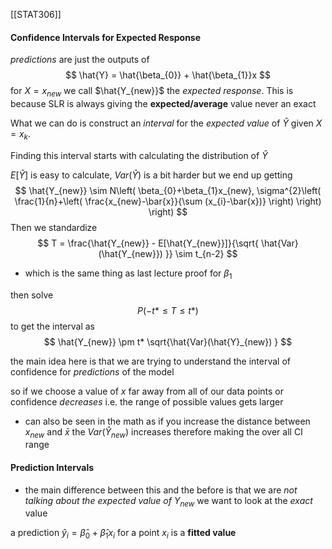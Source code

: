 [[STAT306]]

#### Confidence Intervals for Expected Response

*predictions* are just the outputs of 
$$
\hat{Y} = \hat{\beta_{0}} + \hat{\beta_{1}}x
$$
for $X=x_{new}$ we call $\hat{Y_{new}}$ the *expected response*. This is because SLR is always giving the **expected/average** value never an exact

What we can do is construct an *interval* for the *expected value* of $\hat{Y}$ given $X=x_{k}$.


Finding this interval starts with calculating the distribution of $\hat{Y}$

$E[\hat{Y}]$ is easy to calculate, $Var(\hat{Y})$ is a bit harder but we end up getting
$$
\hat{Y_{new}} \sim N\left( \beta_{0}+\beta_{1}x_{new}, \sigma^{2}\left( \frac{1}{n}+\left( \frac{x_{new}-\bar{x}}{\sum (x_{i}-\bar{x})} \right) \right) \right)
$$
Then we standardize
$$
T = \frac{\hat{Y_{new}} - E[\hat{Y_{new}}]}{\sqrt{ \hat{Var}(\hat{Y_{new}}) }} \sim t_{n-2}
$$
- which is the same thing as last lecture proof for $\beta_{1}$

then solve
$$
P(-t* \leq T \leq t*)
$$
to get the interval as
$$
\hat{Y_{new}} \pm t* \sqrt{\hat{Var}(\hat{Y}_{new}) }
$$


the main idea here is that we are trying to understand the interval of confidence for *predictions* of the model

so if we choose a value of $x$ far away from all of our data points or confidence *decreases* i.e. the range of possible values gets larger
- can also be seen in the math as if you increase the distance between $x_{new}$ and $\bar{x}$ the $Var(\hat{Y}_{new})$ increases therefore making the over all CI range

#### Prediction Intervals
- the main difference between this and the before is that we are *not talking about the expected value of $Y_{new}$* we want to look at the *exact* value

a prediction $\hat{y}_{i} =\hat{\beta}_{0}+\hat{\beta}_{1}x_{i}$ for a point $x_{i}$ is a **fitted value**

